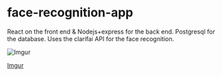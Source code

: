# face-recognition-app
React on the front end & Nodejs+express for the back end. Postgresql for the database. Uses the clarifai API for the face recognition. 

![Imgur](https://i.imgur.com/p5nHSQk.png)

[Imgur](https://i.imgur.com/tlvivOi.png)
